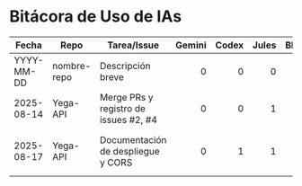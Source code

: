 # Bitácora de Uso de IAs

| Fecha       | Repo            | Tarea/Issue                 | Gemini | Codex | Jules | Blackbox | Notas |
|-------------|-----------------|-----------------------------|-------:|------:|------:|--------:|-------|
| YYYY-MM-DD  | nombre-repo     | Descripción breve           |   0    |   0   |   0   |    0    | Texto |
| 2025-08-14  | Yega-API        | Merge PRs y registro de issues #2, #4               |   0    |   0   |   1   |    0    | PRs mergeados; handoff enlazado en índice. |
| 2025-08-17  | Yega-API        | Documentación de despliegue y CORS                  |   0    |   1   |   1   |    0    | Creación de PM2-PLAYBOOK.md, GO-LIVE.md, OBSERVABILIDAD.md |